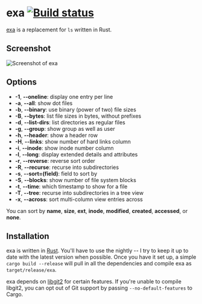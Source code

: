 # exa [![Build status](https://travis-ci.org/ogham/exa.svg)](https://travis-ci.org/ogham/exa)

[exa](http://bsago.me/exa) is a replacement for `ls` written in Rust.


## Screenshot

![Screenshot of exa](https://raw.githubusercontent.com/ogham/exa/master/screenshot.png)


## Options

- **-1**, **--oneline**: display one entry per line
- **-a**, **--all**: show dot files
- **-b**, **--binary**: use binary (power of two) file sizes
- **-B**, **--bytes**: list file sizes in bytes, without prefixes
- **-d**, **--list-dirs**: list directories as regular files
- **-g**, **--group**: show group as well as user
- **-h**, **--header**: show a header row
- **-H**, **--links**: show number of hard links column
- **-i**, **--inode**: show inode number column
- **-l**, **--long**: display extended details and attributes
- **-r**, **--reverse**: reverse sort order
- **-R**, **--recurse**: recurse into subdirectories
- **-s**, **--sort=(field)**: field to sort by
- **-S**, **--blocks**: show number of file system blocks
- **-t**, **--time**: which timestamp to show for a file
- **-T**, **--tree**: recurse into subdirectories in a tree view
- **-x**, **--across**: sort multi-column view entries across

You can sort by **name**, **size**, **ext**, **inode**, **modified**, **created**, **accessed**, or **none**.


## Installation

exa is written in [Rust](http://www.rust-lang.org). You'll have to use the nightly -- I try to keep it up to date with the latest version when possible.  Once you have it set up, a simple `cargo build --release` will pull in all the dependencies and compile exa as `target/release/exa`.

exa depends on [libgit2](https://github.com/alexcrichton/git2-rs) for certain features. If you're unable to compile libgit2, you can opt out of Git support by passing `--no-default-features` to Cargo.
